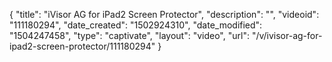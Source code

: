 {
    "title": "iVisor AG for iPad2 Screen Protector",
    "description": "",
    "videoid": "111180294",
    "date_created": "1502924310",
    "date_modified": "1504247458",
    "type": "captivate",
    "layout": "video",
    "url": "\/v\/ivisor-ag-for-ipad2-screen-protector\/111180294"
}